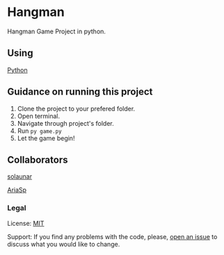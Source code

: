 # Hangman
Hangman Game Project in python.

## Using
[Python](https://www.python.org/)

## Guidance on running this project
1. Clone the project to your prefered folder.
2. Open terminal.
3. Navigate through project's folder.
4. Run `py game.py`
5. Let the game begin!

## Collaborators
[solaunar](https://github.com/solaunar)

[AriaSp](https://github.com/AriaSp)

### Legal
License: [MIT](https://opensource.org/licenses/MIT)

Support: If you find any problems with the code, please, [open an issue](https://github.com/vielato/Hangman/issues) to discuss what you would like to change. 

